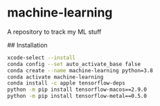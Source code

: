 # machine-learning
A repository to track my ML stuff

## Installation

```bash
xcode-select --install
conda config --set auto_activate_base false
conda create --name machine-learning python=3.8
conda activate machine-learning
conda install -c apple tensorflow-deps
python -m pip install tensorflow-macos==2.9.0
python -m pip install tensorflow-metal==0.5.0
```
